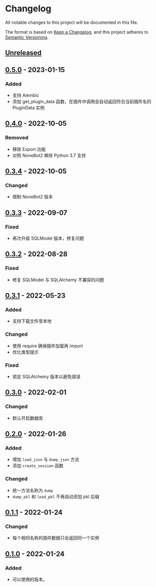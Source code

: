 # Changelog

All notable changes to this project will be documented in this file.

The format is based on [Keep a Changelog](https://keepachangelog.com/zh-CN/1.0.0/),
and this project adheres to [Semantic Versioning](https://semver.org/lang/zh-CN/spec/v2.0.0.html).

## [Unreleased]

## [0.5.0] - 2023-01-15

### Added

- 支持 Alembic
- 添加 get_plugin_data 函数，在插件中调用会自动返回符合当前插件名的 PluginData 实例

## [0.4.0] - 2022-10-05

### Removed

- 移除 Export 功能
- 对照 NoneBot2 移除 Python 3.7 支持

## [0.3.4] - 2022-10-05

### Changed

- 限制 NoneBot2 版本

## [0.3.3] - 2022-09-07

### Fixed

- 再次升级 SQLModel 版本，修复问题

## [0.3.2] - 2022-08-28

### Fixed

- 修复 SQLModel 与 SQLAlchemy 不兼容的问题

## [0.3.1] - 2022-05-23

### Added

- 支持下载文件至本地

### Changed

- 使用 require 确保插件加载再 import
- 优化类型提示

### Fixed

- 锁定 SQLAlchemy 版本以避免错误

## [0.3.0] - 2022-02-01

### Changed

- 默认开启数据库

## [0.2.0] - 2022-01-26

### Added

- 增加 `load_json` 与 `dump_json` 方法
- 添加 `create_session` 函数

### Changed

- 统一方法名称为 `dump`
- `dump_pkl` 和 `load_pkl` 不再自动添加 pkl 后缀

## [0.1.1] - 2022-01-24

### Changed

- 每个相同名称的插件数据只会返回同一个实例

## [0.1.0] - 2022-01-24

### Added

- 可以使用的版本。

[unreleased]: https://github.com/he0119/nonebot-plugin-datastore/compare/v0.5.0...HEAD
[0.5.0]: https://github.com/he0119/nonebot-plugin-datastore/compare/v0.4.0...v0.5.0
[0.4.0]: https://github.com/he0119/nonebot-plugin-datastore/compare/v0.3.4...v0.4.0
[0.3.4]: https://github.com/he0119/nonebot-plugin-datastore/compare/v0.3.3...v0.3.4
[0.3.3]: https://github.com/he0119/nonebot-plugin-datastore/compare/v0.3.2...v0.3.3
[0.3.2]: https://github.com/he0119/nonebot-plugin-datastore/compare/v0.3.1...v0.3.2
[0.3.1]: https://github.com/he0119/nonebot-plugin-datastore/compare/v0.3.0...v0.3.1
[0.3.0]: https://github.com/he0119/nonebot-plugin-datastore/compare/v0.2.0...v0.3.0
[0.2.0]: https://github.com/he0119/nonebot-plugin-datastore/compare/v0.1.1...v0.2.0
[0.1.1]: https://github.com/he0119/nonebot-plugin-datastore/compare/v0.1.0...v0.1.1
[0.1.0]: https://github.com/he0119/nonebot-plugin-datastore/releases/tag/v0.1.0
